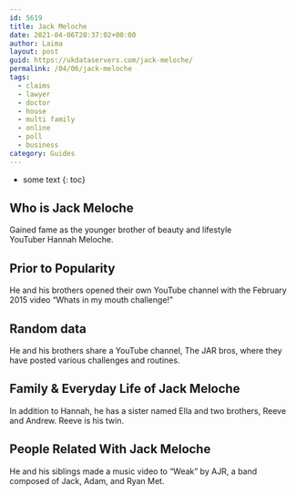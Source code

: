```yaml
---
id: 5619
title: Jack Meloche
date: 2021-04-06T20:37:02+00:00
author: Laima
layout: post
guid: https://ukdataservers.com/jack-meloche/
permalink: /04/06/jack-meloche
tags:
  - claims
  - lawyer
  - doctor
  - house
  - multi family
  - online
  - poll
  - business
category: Guides
---
```


* some text
{: toc}


## Who is Jack Meloche
                  
                  
                  
Gained fame as the younger brother of beauty and lifestyle YouTuber Hannah Meloche. 
                  
              
            
              
            
                
                
                
## Prior to Popularity
                  
                  
                  
He and his brothers opened their own YouTube channel with the February 2015 video &#8220;Whats in my mouth challenge!&#8221; 
                  
              
            
              
            
                
                
                
## Random data
                  
                  
                  
He and his brothers share a YouTube channel, The JAR bros, where they have posted various challenges and routines. 
                  
              
            
              
            
                
                
                
## Family & Everyday Life of Jack Meloche
                  
                  
                  
In addition to Hannah, he has a sister named Ella and two brothers, Reeve and Andrew. Reeve is his twin.
                  
              
            
              
            
                
                
                
## People Related With Jack Meloche
                  
                  
                  
He and his siblings made a music video to &#8220;Weak&#8221; by AJR, a band composed of Jack, Adam, and Ryan Met. 
                  
              
            
              
            
                
              
            
              
              
            
            
              
            
          
          
          